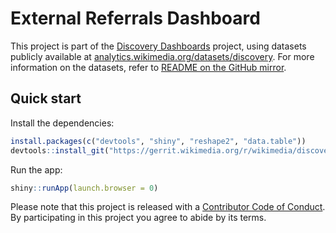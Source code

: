 # External Referrals Dashboard

This project is part of the [Discovery Dashboards](https://discovery.wmflabs.org/) project, using datasets publicly available at [analytics.wikimedia.org/datasets/discovery](https://analytics.wikimedia.org/datasets/discovery/). For more information on the datasets, refer to [README on the GitHub mirror](https://github.com/wikimedia/wikimedia-discovery-golden/blob/master/docs/README.md).

## Quick start

Install the dependencies:

```R
install.packages(c("devtools", "shiny", "reshape2", "data.table"))
devtools::install_git("https://gerrit.wikimedia.org/r/wikimedia/discovery/polloi")
```

Run the app:

```R
shiny::runApp(launch.browser = 0)
```

Please note that this project is released with a [Contributor Code of Conduct](CONDUCT.md). By participating in this project you agree to abide by its terms.
